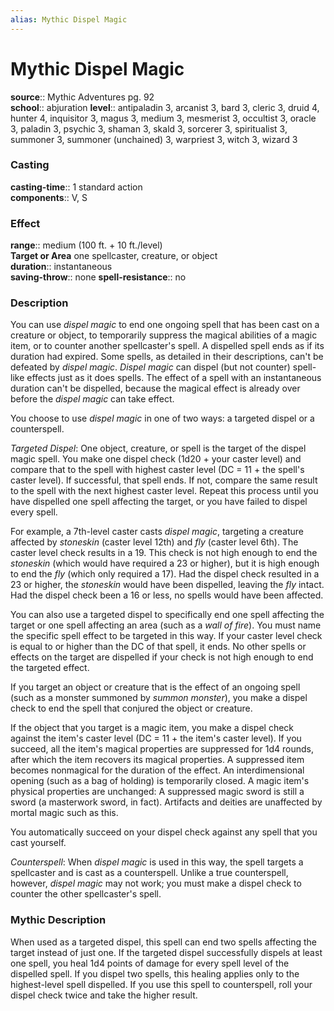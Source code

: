 ```yaml
---
alias: Mythic Dispel Magic
---
```


# Mythic Dispel Magic

**source**:: Mythic Adventures pg. 92  
**school**:: abjuration
**level**:: antipaladin 3, arcanist 3, bard 3, cleric 3, druid 4, hunter 4, inquisitor 3, magus 3, medium 3, mesmerist 3, occultist 3, oracle 3, paladin 3, psychic 3, shaman 3, skald 3, sorcerer 3, spiritualist 3, summoner 3, summoner (unchained) 3, warpriest 3, witch 3, wizard 3

### Casting 

**casting-time**:: 1 standard action  
**components**:: V, S

### Effect 

**range**:: medium (100 ft. + 10 ft./level)  
**Target or Area** one spellcaster, creature, or object  
**duration**:: instantaneous  
**saving-throw**:: none
**spell-resistance**:: no

### Description 

You can use *dispel magic* to end one ongoing spell that has been cast on a creature or object, to temporarily suppress the magical abilities of a magic item, or to counter another spellcaster's spell. A dispelled spell ends as if its duration had expired. Some spells, as detailed in their descriptions, can't be defeated by *dispel magic*. *Dispel magic* can dispel (but not counter) spell-like effects just as it does spells. The effect of a spell with an instantaneous duration can't be dispelled, because the magical effect is already over before the *dispel magic* can take effect.  
  
You choose to use *dispel magic* in one of two ways: a targeted dispel or a counterspell.  
  
*Targeted Dispel*: One object, creature, or spell is the target of the dispel magic spell. You make one dispel check (1d20 + your caster level) and compare that to the spell with highest caster level (DC = 11 + the spell's caster level). If successful, that spell ends. If not, compare the same result to the spell with the next highest caster level. Repeat this process until you have dispelled one spell affecting the target, or you have failed to dispel every spell.  
  
For example, a 7th-level caster casts *dispel magic*, targeting a creature affected by *stoneskin* (caster level 12th) and *fly* (caster level 6th). The caster level check results in a 19. This check is not high enough to end the *stoneskin* (which would have required a 23 or higher), but it is high enough to end the *fly* (which only required a 17). Had the dispel check resulted in a 23 or higher, the *stoneskin* would have been dispelled, leaving the *fly* intact. Had the dispel check been a 16 or less, no spells would have been affected.  
  
You can also use a targeted dispel to specifically end one spell affecting the target or one spell affecting an area (such as a *wall of fire*). You must name the specific spell effect to be targeted in this way. If your caster level check is equal to or higher than the DC of that spell, it ends. No other spells or effects on the target are dispelled if your check is not high enough to end the targeted effect.  
  
If you target an object or creature that is the effect of an ongoing spell (such as a monster summoned by *summon monster*), you make a dispel check to end the spell that conjured the object or creature.  
  
If the object that you target is a magic item, you make a dispel check against the item's caster level (DC = 11 + the item's caster level). If you succeed, all the item's magical properties are suppressed for 1d4 rounds, after which the item recovers its magical properties. A suppressed item becomes nonmagical for the duration of the effect. An interdimensional opening (such as a bag of holding) is temporarily closed. A magic item's physical properties are unchanged: A suppressed magic sword is still a sword (a masterwork sword, in fact). Artifacts and deities are unaffected by mortal magic such as this.  
  
You automatically succeed on your dispel check against any spell that you cast yourself.  
  
*Counterspell*: When *dispel magic* is used in this way, the spell targets a spellcaster and is cast as a counterspell. Unlike a true counterspell, however, *dispel magic* may not work; you must make a dispel check to counter the other spellcaster's spell.

### Mythic Description

When used as a targeted dispel, this spell can end two spells affecting the target instead of just one. If the targeted dispel successfully dispels at least one spell, you heal 1d4 points of damage for every spell level of the dispelled spell. If you dispel two spells, this healing applies only to the highest-level spell dispelled. If you use this spell to counterspell, roll your dispel check twice and take the higher result.

